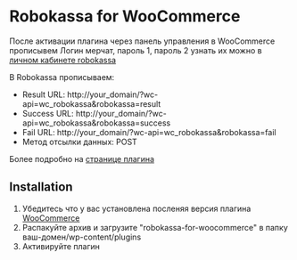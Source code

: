 Robokassa for WooCommerce
========

После активации плагина через панель управления в WooCommerce прописывем
Логин мерчат, пароль 1, пароль 2 узнать их можно в [личном кабинете robokassa](https://www.roboxchange.com/Environment/Partners/Login/Merchant/Registration.aspx)


В Robokassa прописываем:
* Result URL: http://your_domain/?wc-api=wc_robokassa&robokassa=result
* Success URL: http://your_domain/?wc-api=wc_robokassa&robokassa=success
* Fail URL: http://your_domain/?wc-api=wc_robokassa&robokassa=fail
* Метод отсылки данных: POST


Более подробно на [странице плагина](http://polzo.ru/wc-robokassa)


Installation
----------

1. Убедитесь что у вас установлена посленяя версия плагина <a href="//www.woothemes.com/woocommerce" title="WooCommerce">WooCommerce</a>
2. Распакуйте архив и загрузите "robokassa-for-woocommerce" в папку ваш-домен/wp-content/plugins
3. Активируйте плагин
